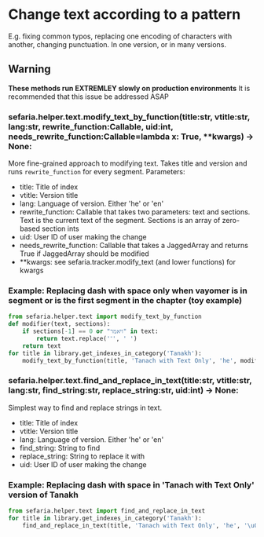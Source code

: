 # Change text according to a pattern
E.g. fixing common typos, replacing one encoding of characters with another, changing punctuation.  In one version, or in many versions.

## Warning
**These methods run EXTREMLEY slowly on production environments**
It is recommended that this issue be addressed ASAP

### sefaria.helper.text.modify_text_by_function(title:str, vtitle:str, lang:str, rewrite_function:Callable, uid:int, needs_rewrite_function:Callable=lambda x: True, **kwargs) -> None:
More fine-grained approach to modifying text.
Takes title and version and runs `rewrite_function` for every segment.
Parameters:
- title: Title of index
- vtitle: Version title
- lang: Language of version. Either 'he' or 'en'
- rewrite_function: Callable that takes two parameters: text and sections. Text is the current text of the segment. Sections is an array of zero-based section ints
- uid: User ID of user making the change
- needs_rewrite_function: Callable that takes a JaggedArray and returns True if JaggedArray should be modified
- **kwargs: see sefaria.tracker.modify_text (and lower functions) for kwargs

### Example: Replacing dash with space only when vayomer is in segment or is the first segment in the chapter (toy example)

```python
from sefaria.helper.text import modify_text_by_function
def modifier(text, sections):
    if sections[-1] == 0 or "ויאמר" in text:
        return text.replace('־', ' ')
    return text
for title in library.get_indexes_in_category('Tanakh'):
    modify_text_by_function(title, 'Tanach with Text Only', 'he', modifier, 5842, skip_links=True)
```

### sefaria.helper.text.find_and_replace_in_text(title:str, vtitle:str, lang:str, find_string:str, replace_string:str, uid:int) -> None:
Simplest way to find and replace strings in text.
- title: Title of index
- vtitle: Version title
- lang: Language of version. Either 'he' or 'en'
- find_string: String to find
- replace_string: String to replace it with
- uid: User ID of user making the change

### Example: Replacing dash with space in 'Tanach with Text Only' version of Tanakh

```python
from sefaria.helper.text import find_and_replace_in_text
for title in library.get_indexes_in_category('Tanakh'):
    find_and_replace_in_text(title, 'Tanach with Text Only', 'he', '\u05BE', ' ', 5842)  # \u05BE is Hebrew dash
```


